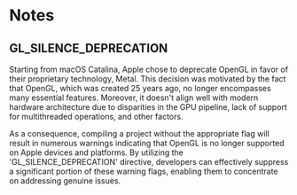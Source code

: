 # Notes

## GL_SILENCE_DEPRECATION
Starting from macOS Catalina, Apple chose to deprecate OpenGL in favor of their proprietary technology, Metal. This decision was motivated by the fact that OpenGL, which was created 25 years ago, no longer encompasses many essential features. Moreover, it doesn't align well with modern hardware architecture due to disparities in the GPU pipeline, lack of support for multithreaded operations, and other factors.

As a consequence, compiling a project without the appropriate flag will result in numerous warnings indicating that OpenGL is no longer supported on Apple devices and platforms. By utilizing the 'GL_SILENCE_DEPRECATION' directive, developers can effectively suppress a significant portion of these warning flags, enabling them to concentrate on addressing genuine issues.